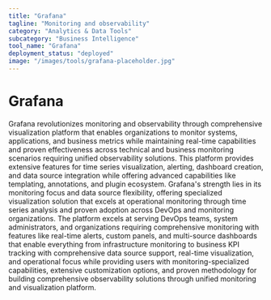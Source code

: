 ```yaml
---
title: "Grafana"
tagline: "Monitoring and observability"
category: "Analytics & Data Tools"
subcategory: "Business Intelligence"
tool_name: "Grafana"
deployment_status: "deployed"
image: "/images/tools/grafana-placeholder.jpg"
---
```


# Grafana

Grafana revolutionizes monitoring and observability through comprehensive visualization platform that enables organizations to monitor systems, applications, and business metrics while maintaining real-time capabilities and proven effectiveness across technical and business monitoring scenarios requiring unified observability solutions. This platform provides extensive features for time series visualization, alerting, dashboard creation, and data source integration while offering advanced capabilities like templating, annotations, and plugin ecosystem. Grafana's strength lies in its monitoring focus and data source flexibility, offering specialized visualization solution that excels at operational monitoring through time series analysis and proven adoption across DevOps and monitoring organizations. The platform excels at serving DevOps teams, system administrators, and organizations requiring comprehensive monitoring with features like real-time alerts, custom panels, and multi-source dashboards that enable everything from infrastructure monitoring to business KPI tracking with comprehensive data source support, real-time visualization, and operational focus while providing users with monitoring-specialized capabilities, extensive customization options, and proven methodology for building comprehensive observability solutions through unified monitoring and visualization platform.